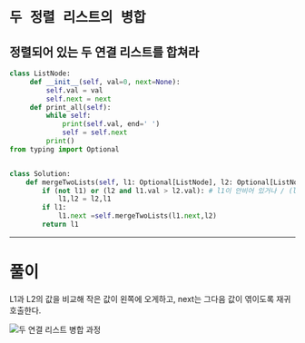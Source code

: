 # `두 정렬 리스트의 병합`
정렬되어 있는 두 연결 리스트를 합쳐라
---
```python
class ListNode:
     def __init__(self, val=0, next=None):
         self.val = val
         self.next = next
     def print_all(self):
         while self:
             print(self.val, end=' ')
             self = self.next
         print()
from typing import Optional


class Solution:
    def mergeTwoLists(self, l1: Optional[ListNode], l2: Optional[ListNode]) -> Optional[ListNode]:
        if (not l1) or (l2 and l1.val > l2.val): # l1이 안비어 있거나 / (l2가 안비어있으면서 l1이 가르키는 게 l2가 가르키는 값보다 크고 )
            l1,l2 = l2,l1
        if l1:
            l1.next =self.mergeTwoLists(l1.next,l2)
        return l1

```
---
# 풀이
L1과 L2의 값을 비교해 작은 값이 왼쪽에 오게하고, next는 그다음 값이 엮이도록 재귀 호출한다.

![두 연결 리스트 병합 과정](C:\Jeonbar2\git_workspace\study\강전호\1주차\과제\2회차\정렬리스트병합.jpg) 



